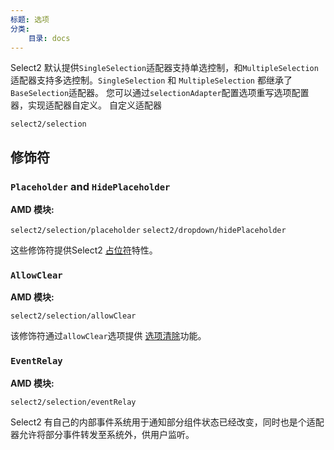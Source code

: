 ```yaml
---
标题: 选项
分类:
    目录: docs
---
```


Select2 默认提供`SingleSelection`适配器支持单选控制，和`MultipleSelection`适配器支持多选控制。`SingleSelection` 和 `MultipleSelection` 都继承了`BaseSelection`适配器。
您可以通过`selectionAdapter`配置选项重写选项配置器，实现适配器自定义。
自定义适配器

`select2/selection`

## 修饰符

### `Placeholder` and `HidePlaceholder`

**AMD 模块:**

`select2/selection/placeholder`
`select2/dropdown/hidePlaceholder`

这些修饰符提供Select2 [占位符](/placeholders)特性。

### `AllowClear`

**AMD 模块:**

`select2/selection/allowClear`


该修饰符通过`allowClear`选项提供 [选项清除](/selections#clearable-selections)功能。
### `EventRelay`

**AMD 模块:**

`select2/selection/eventRelay`

Select2 有自己的内部事件系统用于通知部分组件状态已经改变，同时也是个适配器允许将部分事件转发至系统外，供用户监听。